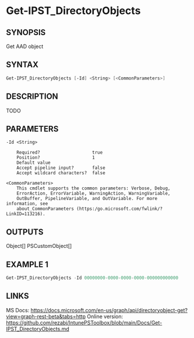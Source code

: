 ﻿# Get-IPST_DirectoryObjects

## SYNOPSIS 
Get AAD object

## SYNTAX
```Powershell
Get-IPST_DirectoryObjects [-Id] <String> [<CommonParameters>]
```
## DESCRIPTION
TODO
## PARAMETERS

    -Id <String>
        
        Required?                    true
        Position?                    1
        Default value                
        Accept pipeline input?       false
        Accept wildcard characters?  false
        
    <CommonParameters>
        This cmdlet supports the common parameters: Verbose, Debug,
        ErrorAction, ErrorVariable, WarningAction, WarningVariable,
        OutBuffer, PipelineVariable, and OutVariable. For more information, see 
        about_CommonParameters (https:/go.microsoft.com/fwlink/?LinkID=113216). 
    




## OUTPUTS
Object[]
PSCustomObject[]
## EXAMPLE 1
```Powershell
Get-IPST_DirectoryObjects -Id 00000000-0000-0000-0000-000000000000
```
## LINKS 
MS Docs: https://docs.microsoft.com/en-us/graph/api/directoryobject-get?view=graph-rest-beta&tabs=http
Online version: https://github.com/rezabj/IntunePSToolbox/blob/main/Docs/Get-IPST_DirectoryObjects.md

